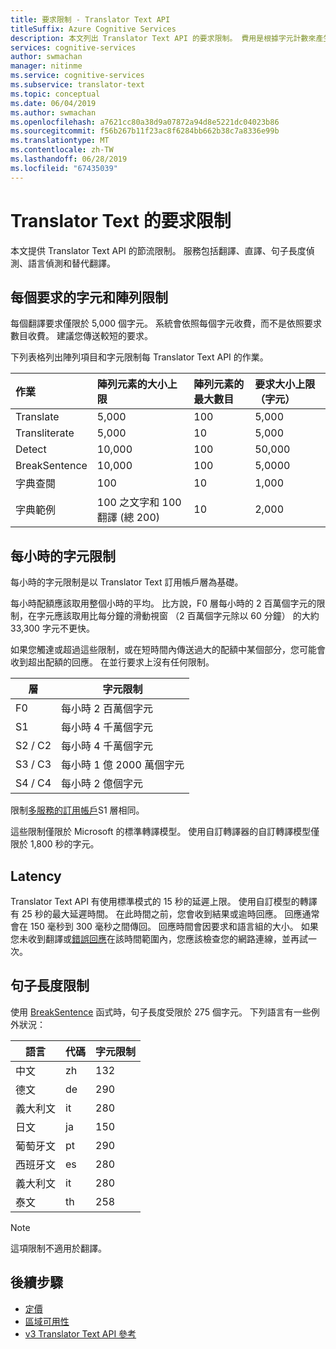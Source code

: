 ```yaml
---
title: 要求限制 - Translator Text API
titleSuffix: Azure Cognitive Services
description: 本文列出 Translator Text API 的要求限制。 費用是根據字元計數來產生，而不是根據受限於每個要求 5,000 個字元的要求頻率。 字元限制是以訂用帳戶為基礎，而 F0 受限於每小時 2 百萬個字元。
services: cognitive-services
author: swmachan
manager: nitinme
ms.service: cognitive-services
ms.subservice: translator-text
ms.topic: conceptual
ms.date: 06/04/2019
ms.author: swmachan
ms.openlocfilehash: a7621cc80a38d9a07872a94d8e5221dc04023b86
ms.sourcegitcommit: f56b267b11f23ac8f6284bb662b38c7a8336e99b
ms.translationtype: MT
ms.contentlocale: zh-TW
ms.lasthandoff: 06/28/2019
ms.locfileid: "67435039"
---
```

# <a name="request-limits-for-translator-text"></a>Translator Text 的要求限制

本文提供 Translator Text API 的節流限制。 服務包括翻譯、直譯、句子長度偵測、語言偵測和替代翻譯。

## <a name="character-and-array-limits-per-request"></a>每個要求的字元和陣列限制

每個翻譯要求僅限於 5,000 個字元。 系統會依照每個字元收費，而不是依照要求數目收費。 建議您傳送較短的要求。

下列表格列出陣列項目和字元限制每 Translator Text API 的作業。

| 作業 | 陣列元素的大小上限 |   陣列元素的最大數目 |  要求大小上限 （字元） |
|:----|:----|:----|:----|
| Translate | 5,000 | 100   | 5,000 |
| Transliterate | 5,000 | 10    | 5,000 |
| Detect | 10,000 | 100 |   50,000 |
| BreakSentence | 10,000    | 100 | 5,0000 |
| 字典查閱| 100 |  10  | 1,000 |
| 字典範例 | 100 之文字和 100 翻譯 (總 200)| 10|   2,000 |

## <a name="character-limits-per-hour"></a>每小時的字元限制

每小時的字元限制是以 Translator Text 訂用帳戶層為基礎。 

每小時配額應該取用整個小時的平均。 比方說，F0 層每小時的 2 百萬個字元的限制，在字元應該取用比每分鐘的滑動視窗 （2 百萬個字元除以 60 分鐘） 的大約 33,300 字元不更快。

如果您觸達或超過這些限制，或在短時間內傳送過大的配額中某個部分，您可能會收到超出配額的回應。 在並行要求上沒有任何限制。

| 層 | 字元限制 |
|------|-----------------|
| F0 | 每小時 2 百萬個字元 |
| S1 | 每小時 4 千萬個字元 |
| S2 / C2 | 每小時 4 千萬個字元 |
| S3 / C3 | 每小時 1 億 2000 萬個字元 |
| S4 / C4 | 每小時 2 億個字元 |

限制[多服務的訂用帳戶](https://docs.microsoft.com/azure/cognitive-services/translator/reference/v3-0-reference#authentication)S1 層相同。

這些限制僅限於 Microsoft 的標準轉譯模型。 使用自訂轉譯器的自訂轉譯模型僅限於 1,800 秒的字元。

## <a name="latency"></a>Latency

Translator Text API 有使用標準模式的 15 秒的延遲上限。 使用自訂模型的轉譯有 25 秒的最大延遲時間。 在此時間之前，您會收到結果或逾時回應。 回應通常會在 150 毫秒到 300 毫秒之間傳回。 回應時間會因要求和語言組的大小。 如果您未收到翻譯或[錯誤回應](https://docs.microsoft.com/azure/cognitive-services/translator/reference/v3-0-reference#errors)在該時間範圍內，您應該檢查您的網路連線，並再試一次。

## <a name="sentence-length-limits"></a>句子長度限制

使用 [BreakSentence](https://docs.microsoft.com/azure/cognitive-services/translator/reference/v3-0-break-sentence) 函式時，句子長度受限於 275 個字元。 下列語言有一些例外狀況：

| 語言 | 代碼 | 字元限制 |
|----------|------|-----------------|
| 中文 | zh | 132 |
| 德文 | de | 290 |
| 義大利文 | it | 280 |
| 日文 | ja | 150 |
| 葡萄牙文 | pt | 290 |
| 西班牙文 | es | 280 |
| 義大利文 | it | 280 |
| 泰文 | th | 258 |

> [!NOTE]
> 這項限制不適用於翻譯。

## <a name="next-steps"></a>後續步驟

* [定價](https://azure.microsoft.com/pricing/details/cognitive-services/translator-text-api/)
* [區域可用性](https://azure.microsoft.com/global-infrastructure/services/?products=cognitive-services)
* [v3 Translator Text API 參考](https://docs.microsoft.com/azure/cognitive-services/translator/reference/v3-0-reference)

